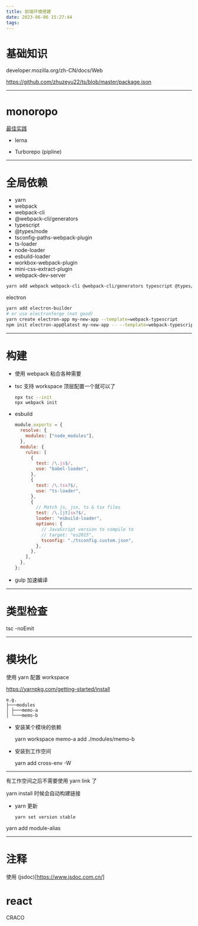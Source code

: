 ```yaml
---
title: 前端环境搭建
date: 2023-06-06 15:27:44
tags:
---
```


# 基础知识

developer.mozilla.org/zh-CN/docs/Web

https://github.com/zhuzeyu22/ts/blob/master/package.json

---

# monoropo

[最佳实践](https://github.com/zhuzeyu22/ts/blob/master/package.json)

- lerna

- Turborepo (pipline)

---

# 全局依赖

- yarn
- webpack
- webpack-cli
- @webpack-cli/generators
- typescript
- @types/node
- tsconfig-paths-webpack-plugin
- ts-loader
- node-loader
- esbuild-loader
- workbox-webpack-plugin
- mini-css-extract-plugin
- webpack-dev-server

```bash
yarn add webpack webpack-cli @webpack-cli/generators typescript @types/node tsconfig-paths-webpack-plugin ts-loader node-loader esbuild-loader workbox-webpack-plugin mini-css-extract-plugin webpack-dev-server
```

electron

```bash
yarn add electron-builder
# or use electronforge (not good)
yarn create electron-app my-new-app --template=webpack-typescript
npm init electron-app@latest my-new-app -- --template=webpack-typescript
```

---

# 构建

- 使用 webpack 粘合各种需要

- tsc 支持 workspace 顶层配置一个就可以了

  ```bash
  npx tsc --init
  npx webpack init
  ```

- esbuild

  ```js
  module.exports = {
    resolve: {
      modules: ["node_modules"],
    },
    module: {
      rules: [
        {
          test: /\.js$/,
          use: "babel-loader",
        },
        {
          test: /\.tsx?$/,
          use: "ts-loader",
        },
        {
          // Match js, jsx, ts & tsx files
          test: /\.[jt]sx?$/,
          loader: "esbuild-loader",
          options: {
            // JavaScript version to compile to
            // target: "es2015",
            tsconfig: "./tsconfig.custom.json",
          },
        },
      ],
    },
  };
  ```

- gulp 加速编译

---

# 类型检查

tsc -noEmit

---

# 模块化

使用 yarn 配置 workspace

https://yarnpkg.com/getting-started/install

```
e.g.
├───modules
│ ├───memo-a
│ └───memo-b
```

- 安装某个模块的依赖

  yarn workspace memo-a add ./modules/memo-b

- 安装到工作空间

  yarn add cross-env -W

---

有工作空间之后不需要使用 yarn link 了

yarn install 时候会自动构建链接

- yarn 更新

  ```
  yarn set version stable
  ```

yarn add module-alias

<!-- - 使用 yarn link 做模块链接

    yarn link --cwd .\src\modules\memo-a\ -->

---

# 注释

使用 (jsdoc)[https://www.jsdoc.com.cn/]

# react

CRACO

